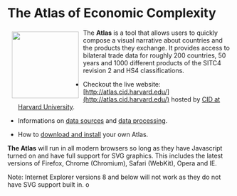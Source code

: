 # The Atlas of Economic Complexity


<a href="http://atlas.cid.harvard.edu/"><img src="https://raw.githubusercontent.com/cid-harvard/atlas-economic-complexity/master/media/img/logo.png" align="left" hspace="10" vspace="6" width="150"></a>


The **Atlas** is a tool that allows users to quickly compose a visual narrative about countries and the products they exchange. It provides access to bilateral trade data for roughly 200 countries, 50 years and 1000 different products of the SITC4 revision 2 and HS4 classifications.

* Checkout the live website: [http://atlas.cid.harvard.edu/](http://atlas.cid.harvard.edu/) hosted by [CID at Harvard University](http://www.cid.harvard.edu/).

* Informations on [data sources](http://atlas.cid.harvard.edu/about/data/sitc4/) and [data processing](https://github.com/cid-harvard/atlas-data).

* How to [download and install](INSTALL.md) your own Atlas.

**The Atlas** will run in all modern browsers so long as they have Javascript turned on and have full support for SVG graphics. This includes the latest versions of Firefox, Chrome (Chromium), Safari (WebKit), Opera and IE.

Note: Internet Explorer versions 8 and below will not work as they do not have SVG support built in.
o
